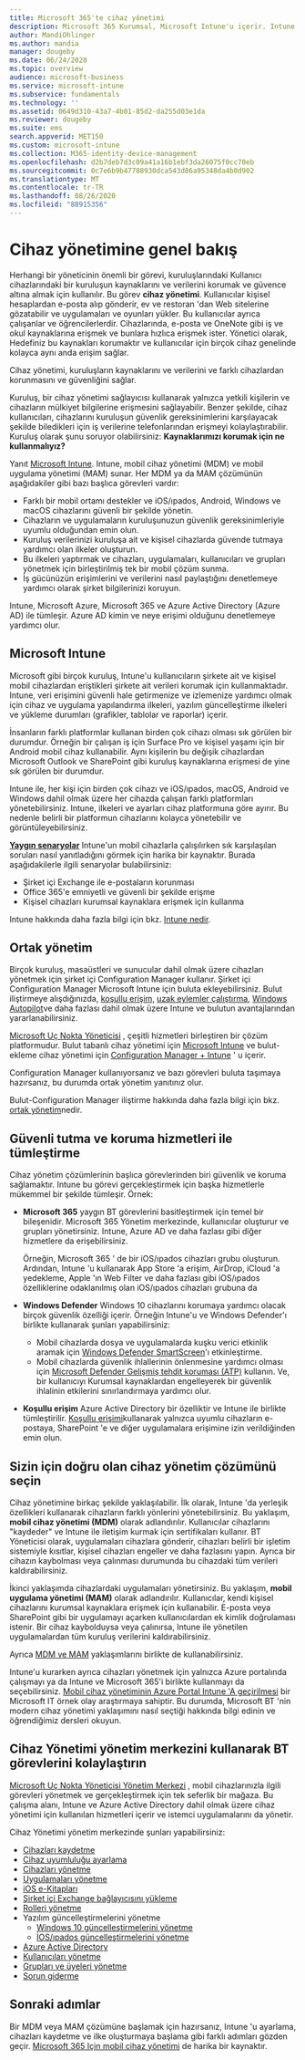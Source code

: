 ```yaml
---
title: Microsoft 365'te cihaz yönetimi
description: Microsoft 365 Kurumsal, Microsoft Intune'u içerir. Intune 'un kuruluşunuz için mobil cihaz yönetimi ve mobil uygulama yönetimi nasıl sağladığını öğrenin. Yaygın senaryoları okuyun ve ortamınızda Microsoft 365 dağıtmak için Intune 'u kullanın.
author: MandiOhlinger
ms.author: mandia
manager: dougeby
ms.date: 06/24/2020
ms.topic: overview
audience: microsoft-business
ms.service: microsoft-intune
ms.subservice: fundamentals
ms.technology: ''
ms.assetid: 0649d310-43a7-4b01-85d2-da255d03e1da
ms.reviewer: dougeby
ms.suite: ems
search.appverid: MET150
ms.custom: microsoft-intune
ms.collection: M365-identity-device-management
ms.openlocfilehash: d2b7deb7d3c09a41a16b1ebf3da26075f0cc70eb
ms.sourcegitcommit: 0c7e6b9b47788930dca543d86a95348da4b0d902
ms.translationtype: MT
ms.contentlocale: tr-TR
ms.lasthandoff: 08/26/2020
ms.locfileid: "88915356"
---
```

# <a name="device-management-overview"></a>Cihaz yönetimine genel bakış

Herhangi bir yöneticinin önemli bir görevi, kuruluşlarındaki Kullanıcı cihazlarındaki bir kuruluşun kaynaklarını ve verilerini korumak ve güvence altına almak için kullanılır. Bu görev **cihaz yönetimi**. Kullanıcılar kişisel hesaplardan e-posta alıp gönderir, ev ve restoran 'dan Web sitelerine gözatabilir ve uygulamaları ve oyunları yükler. Bu kullanıcılar ayrıca çalışanlar ve öğrencilerlerdir. Cihazlarında, e-posta ve OneNote gibi iş ve okul kaynaklarına erişmek ve bunlara hızlıca erişmek ister. Yönetici olarak, Hedefiniz bu kaynakları korumaktır ve kullanıcılar için birçok cihaz genelinde kolayca aynı anda erişim sağlar.

Cihaz yönetimi, kuruluşların kaynaklarını ve verilerini ve farklı cihazlardan korunmasını ve güvenliğini sağlar.

Kuruluş, bir cihaz yönetimi sağlayıcısı kullanarak yalnızca yetkili kişilerin ve cihazların mülkiyet bilgilerine erişmesini sağlayabilir. Benzer şekilde, cihaz kullanıcıları, cihazlarını kuruluşun güvenlik gereksinimlerini karşılayacak şekilde biledikleri için iş verilerine telefonlarından erişmeyi kolaylaştırabilir. Kuruluş olarak şunu soruyor olabilirsiniz: **Kaynaklarımızı korumak için ne kullanmalıyız?**

Yanıt [Microsoft Intune](what-is-intune.md). Intune, mobil cihaz yönetimi (MDM) ve mobil uygulama yönetimi (MAM) sunar. Her MDM ya da MAM çözümünün aşağıdakiler gibi bazı başlıca görevleri vardır:

- Farklı bir mobil ortamı destekler ve iOS/ıpados, Android, Windows ve macOS cihazlarını güvenli bir şekilde yönetin.
- Cihazların ve uygulamaların kuruluşunuzun güvenlik gereksinimleriyle uyumlu olduğundan emin olun.
- Kuruluş verilerinizi kuruluşa ait ve kişisel cihazlarda güvende tutmaya yardımcı olan ilkeler oluşturun.
- Bu ilkeleri yaptırmak ve cihazları, uygulamaları, kullanıcıları ve grupları yönetmek için birleştirilmiş tek bir mobil çözüm sunma.
- İş gücünüzün erişimlerini ve verilerini nasıl paylaştığını denetlemeye yardımcı olarak şirket bilgilerinizi koruyun.

Intune, Microsoft Azure, Microsoft 365 ve Azure Active Directory (Azure AD) ile tümleşir. Azure AD kimin ve neye erişimi olduğunu denetlemeye yardımcı olur.

## <a name="microsoft-intune"></a>Microsoft Intune

Microsoft gibi birçok kuruluş, Intune'u kullanıcıların şirkete ait ve kişisel mobil cihazlardan eriştikleri şirkete ait verileri korumak için kullanmaktadır. Intune, veri erişimini güvenli hale getirmenize ve izlemenize yardımcı olmak için cihaz ve uygulama yapılandırma ilkeleri, yazılım güncelleştirme ilkeleri ve yükleme durumları (grafikler, tablolar ve raporlar) içerir.

İnsanların farklı platformlar kullanan birden çok cihazı olması sık görülen bir durumdur. Örneğin bir çalışan iş için Surface Pro ve kişisel yaşamı için bir Android mobil cihaz kullanabilir. Aynı kişilerin bu değişik cihazlardan Microsoft Outlook ve SharePoint gibi kuruluş kaynaklarına erişmesi de yine sık görülen bir durumdur.

Intune ile, her kişi için birden çok cihazı ve iOS/ıpados, macOS, Android ve Windows dahil olmak üzere her cihazda çalışan farklı platformları yönetebilirsiniz. Intune, ilkeleri ve ayarları cihaz platformuna göre ayırır. Bu nedenle belirli bir platformun cihazlarını kolayca yönetebilir ve görüntüleyebilirsiniz.

**[Yaygın senaryolar](common-scenarios.md)** Intune'un mobil cihazlarla çalışılırken sık karşılaşılan soruları nasıl yanıtladığını görmek için harika bir kaynaktır. Burada aşağıdakilerle ilgili senaryolar bulabilirsiniz:  

- Şirket içi Exchange ile e-postaların korunması
- Office 365'e emniyetli ve güvenli bir şekilde erişme
- Kişisel cihazları kurumsal kaynaklara erişmek için kullanma

Intune hakkında daha fazla bilgi için bkz. [Intune nedir](what-is-intune.md).

## <a name="co-management"></a>Ortak yönetim

Birçok kuruluş, masaüstleri ve sunucular dahil olmak üzere cihazları yönetmek için şirket içi Configuration Manager kullanır. Şirket içi Configuration Manager Microsoft Intune için buluta ekleyebilirsiniz. Bulut iliştirmeye alışdığınızda, [koşullu erişim](../../configmgr/comanage/quickstart-conditional-access.md), [uzak eylemler çalıştırma](../../configmgr/comanage/quickstart-remote-actions.md), [Windows Autopilot](../../configmgr/comanage/quickstart-autopilot.md)ve daha fazlası dahil olmak üzere Intune ve bulutun avantajlarından yararlanabilirsiniz.

[Microsoft Uç Nokta Yöneticisi](../../endpoint-manager-overview.md) , çeşitli hizmetleri birleştiren bir çözüm platformudur. Bulut tabanlı cihaz yönetimi için [Microsoft Intune](what-is-intune.md) ve bulut-ekleme cihaz yönetimi için [Configuration Manager + Intune](../../configmgr/comanage/overview.md) ' u içerir.

Configuration Manager kullanıyorsanız ve bazı görevleri buluta taşımaya hazırsanız, bu durumda ortak yönetim yanıtınız olur.

Bulut-Configuration Manager iliştirme hakkında daha fazla bilgi için bkz. [ortak yönetim](../../configmgr/comanage/overview.md)nedir.

## <a name="integration-with-secure-and-protect-services"></a>Güvenli tutma ve koruma hizmetleri ile tümleştirme

Cihaz yönetim çözümlerinin başlıca görevlerinden biri güvenlik ve koruma sağlamaktır. Intune bu görevi gerçekleştirmek için başka hizmetlerle mükemmel bir şekilde tümleşir. Örnek:

- **Microsoft 365** yaygın BT görevlerini basitleştirmek için temel bir bileşenidir. Microsoft 365 Yönetim merkezinde, kullanıcılar oluşturur ve grupları yönetirsiniz. Intune, Azure AD ve daha fazlası gibi diğer hizmetlere da erişebilirsiniz.

  Örneğin, Microsoft 365 ' de bir iOS/ıpados cihazları grubu oluşturun. Ardından, Intune 'u kullanarak App Store 'a erişim, AirDrop, iCloud 'a yedekleme, Apple 'ın Web Filter ve daha fazlası gibi iOS/ıpados özelliklerine odaklanılmış olan iOS/ıpados cihazları grubuna da

- **Windows Defender** Windows 10 cihazlarını korumaya yardımcı olacak birçok güvenlik özelliği içerir. Örneğin Intune'u ve Windows Defender'ı birlikte kullanarak şunları yapabilirsiniz:

  - Mobil cihazlarda dosya ve uygulamalarda kuşku verici etkinlik aramak için [Windows Defender SmartScreen](../protect/endpoint-protection-windows-10.md)'ı etkinleştirme.
  - Mobil cihazlarda güvenlik ihlallerinin önlenmesine yardımcı olması için [Microsoft Defender Gelişmiş tehdit koruması (ATP)](../protect/advanced-threat-protection.md) kullanın. Ve, bir kullanıcıyı Kurumsal kaynaklardan engelleyerek bir güvenlik ihlalinin etkilerini sınırlandırmaya yardımcı olur.

- **Koşullu erişim** Azure Active Directory bir özelliktir ve Intune ile birlikte tümleştirilir. [Koşullu erişimi](../protect/conditional-access.md)kullanarak yalnızca uyumlu cihazların e-postaya, SharePoint 'e ve diğer uygulamalara erişimine izin verildiğinden emin olun.

## <a name="choose-the-device-management-solution-thats-right-for-you"></a>Sizin için doğru olan cihaz yönetim çözümünü seçin

Cihaz yönetimine birkaç şekilde yaklaşılabilir. İlk olarak, Intune 'da yerleşik özellikleri kullanarak cihazların farklı yönlerini yönetebilirsiniz. Bu yaklaşım, **mobil cihaz yönetimi (MDM)** olarak adlandırılır. Kullanıcılar cihazlarını "kaydeder" ve Intune ile iletişim kurmak için sertifikaları kullanır. BT Yöneticisi olarak, uygulamaları cihazlara gönderir, cihazları belirli bir işletim sistemiyle kısıtlar, kişisel cihazları engeller ve daha fazlasını yapın. Ayrıca bir cihazın kaybolması veya çalınması durumunda bu cihazdaki tüm verileri kaldırabilirsiniz.

İkinci yaklaşımda cihazlardaki uygulamaları yönetirsiniz. Bu yaklaşım, **mobil uygulama yönetimi (MAM)** olarak adlandırılır. Kullanıcılar, kendi kişisel cihazlarını kurumsal kaynaklara erişmek için kullanabilir. E-posta veya SharePoint gibi bir uygulamayı açarken kullanıcılardan ek kimlik doğrulaması istenir. Bir cihaz kaybolduysa veya çalınırsa, Intune ile yönetilen uygulamalardan tüm kuruluş verilerini kaldırabilirsiniz.

Ayrıca [MDM ve MAM](byod-technology-decisions.md) yaklaşımlarını birlikte de kullanabilirsiniz.

Intune'u kurarken ayrıca cihazları yönetmek için yalnızca Azure portalında çalışmayı ya da Intune ve Microsoft 365'i birlikte kullanmayı da seçebilirsiniz. [Mobil cihaz yönetiminin Azure Portal Intune 'A geçirilmesi](https://www.microsoft.com/itshowcase/Article/Content/1042/Migrating-mobile-device-management-to-Intune-in-the-Azure-portal) bir Microsoft IT örnek olay araştırmaya sahiptir. Bu durumda, Microsoft BT 'nin modern cihaz yönetimi yaklaşımını nasıl seçtiği hakkında bilgi edinin ve öğrendiğimiz dersleri okuyun.

## <a name="simplify-it-tasks-using-the-device-management-admin-center"></a>Cihaz Yönetimi yönetim merkezini kullanarak BT görevlerini kolaylaştırın

[Microsoft Uç Nokta Yöneticisi Yönetim Merkezi](https://go.microsoft.com/fwlink/?linkid=2109431) , mobil cihazlarınızla ilgili görevleri yönetmek ve gerçekleştirmek için tek seferlik bir mağaza. Bu çalışma alanı, Intune ve Azure Active Directory dahil olmak üzere cihaz yönetimi için kullanılan hizmetleri içerir ve istemci uygulamalarını da yönetir.

Cihaz Yönetimi yönetim merkezinde şunları yapabilirsiniz:

- [Cihazları kaydetme](../enrollment/device-enrollment.md)
- [Cihaz uyumluluğu ayarlama](../protect/device-compliance-get-started.md)
- [Cihazları yönetme](../remote-actions/device-management.md)
- [Uygulamaları yönetme](../apps/app-management.md)  
- [iOS e-Kitapları](../apps/vpp-ebooks-ios.md)  
- [Şirket içi Exchange bağlayıcısını yükleme](../protect/exchange-connector-install.md)  
- [Rolleri yönetme](role-based-access-control.md)  
- Yazılım güncelleştirmelerini yönetme
  - [Windows 10 güncelleştirmelerini yönetme](../protect/windows-update-for-business-configure.md)  
  - [İOS/ıpados güncelleştirmelerini yönetme](../protect/software-updates-ios.md)  
- [Azure Active Directory](/azure/active-directory)  
- [Kullanıcıları yönetme](/azure/active-directory/fundamentals/add-users-azure-active-directory)
- [Grupları ve üyeleri yönetme](/azure/active-directory/fundamentals/active-directory-manage-groups)
- [Sorun giderme](help-desk-operators.md)

## <a name="next-steps"></a>Sonraki adımlar

Bir MDM veya MAM çözümüne başlamak için hazırsanız, Intune 'u ayarlama, cihazları kaydetme ve ilke oluşturmaya başlama gibi farklı adımları gözden geçir. [Microsoft 365 Için mobil cihaz yönetimi](/microsoft-365/enterprise/mobility-infrastructure) de harika bir kaynaktır.